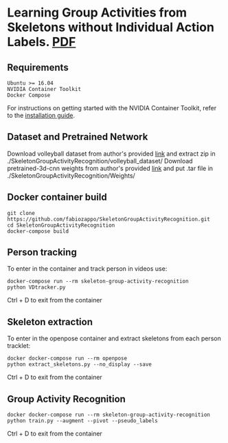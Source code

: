# Learning Group Activities from Skeletons without Individual Action Labels. [PDF](http://www.micc.unifi.it/seidenari/publication/icpr-2020-1/icpr-2020-1.pdf)

## Requirements
```
Ubuntu >= 16.04
NVIDIA Container Toolkit
Docker Compose
```
For instructions on getting started with the NVIDIA Container Toolkit, refer to the [installation guide](https://docs.nvidia.com/datacenter/cloud-native/container-toolkit/install-guide.html#docker).

## Dataset and Pretrained Network
Download volleyball dataset from author's provided [link](http://vml.cs.sfu.ca/wp-content/uploads/volleyballdataset/volleyball.zip) and extract zip in ./SkeletonGroupActivityRecognition/volleyball_dataset/
Download pretrained-3d-cnn weights from author's provided [link](https://drive.google.com/drive/folders/1u_l-yvhS0shpW6e0tCiqPE7Bd1qQZKdD) and put .tar file in ./SkeletonGroupActivityRecognition/Weights/

## Docker container build
```
git clone https://github.com/fabiozappo/SkeletonGroupActivityRecognition.git 
cd SkeletonGroupActivityRecognition
docker-compose build
```

## Person tracking
To enter in the container and track person in videos use:
```
docker-compose run --rm skeleton-group-activity-recognition
python VDtracker.py
```
Ctrl + D to exit from the container

## Skeleton extraction 
To enter in the openpose container and extract skeletons from each person tracklet:
```
docker docker-compose run --rm openpose 
python extract_skeletons.py --no_display --save
```
Ctrl + D to exit from the container


## Group Activity Recognition
```
docker docker-compose run --rm skeleton-group-activity-recognition 
python train.py --augment --pivot --pseudo_labels
```
Ctrl + D to exit from the container

